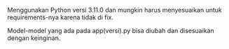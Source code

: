 Menggunakan Python versi 3.11.0 dan mungkin harus menyesuaikan untuk requirements-nya karena tidak di fix.

Model-model yang ada pada app(versi).py bisa diubah dan disesuaikan dengan keinginan.
